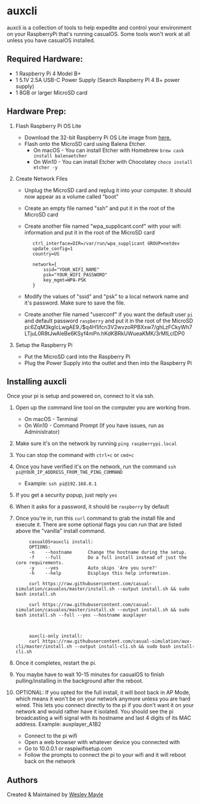 # auxcli
auxcli is a collection of tools to help expedite and control your environment on your RaspberryPi that's running casualOS. Some tools won't work at all unless you have casualOS installed.

## Required Hardware:
- 1 Raspberry Pi 4 Model B+  
- 1 5.1V 2.5A USB-C Power Supply (Search Raspberry PI 4 B+ power supply)  
- 1 8GB or larger MicroSD card 

## Hardware Prep:
1. Flash Raspberry Pi OS Lite  
   * Download the 32-bit Raspberry Pi OS Lite image from [ here. ](https://downloads.raspberrypi.org/raspios_lite_armhf/images/raspios_lite_armhf-2022-09-26/2022-09-22-raspios-bullseye-armhf-lite.img.xz)  
   * Flash onto the MicroSD card using Balena Etcher.  
      * On macOS - You can install Etcher with Homebrew `brew cask install balenaetcher`
      * On Win10 - You can install Etcher with Chocolatey `choco install etcher -y`
2. Create Network Files
   * Unplug the MicroSD card and replug it into your computer. It should now appear as a volume called "boot"
   * Create an empty file named "ssh" and put it in the root of the MicroSD card
   * Create another file named "wpa_supplicant.conf" with your wifi information and put it in the root of the MicroSD card

            ctrl_interface=DIR=/var/run/wpa_supplicant GROUP=netdev
            update_config=1
            country=US

            network={
                ssid="YOUR_WIFI_NAME"
                psk="YOUR_WIFI_PASSWORD"
                key_mgmt=WPA-PSK
            }

   * Modify the values of "ssid" and "psk" to a local network name and it's password. Make sure to save the file.
   * Create another file named "userconf" if you want the default user `pi` and default password `raspberry` and put it in the root of the MicroSD 
            pi:$6$ZqM3kgIcLwgAE9./$q4H1ifcn3V2wvzoRPBXxw7/ghLzFCkyWh7LTjuL0R8tJwAleBe6KSyf4mPn.hKdKBRkUWueaKMK/3rMILclDP0

3. Setup the Raspberry Pi  
   * Put the MicroSD card into the Raspberry Pi 
   * Plug the Power Supply into the outlet and then into the Raspberry Pi 

## Installing auxcli
Once your pi is setup and powered on, connect to it via ssh. 
1. Open up the command line tool on the computer you are working from.
    * On macOS - Terminal
    * On Win10 - Command Prompt (If you have issues, run as Administrator)
2. Make sure it's on the network by running `ping raspberrypi.local`
3. You can  stop the command with `ctrl+c` or `cmd+c`
4. Once you have verified it's on the network, run the command `ssh pi@YOUR_IP_ADDRESS_FROM_THE_PING_COMMAND`
    * Example: `ssh pi@192.168.0.1`
5. If you get a security popup, just reply `yes`
6. When it asks for a password, it should be `raspberry` by default
7. Once you're in, run this `curl` command to grab the install file and execute it. There are some optional flags you can run that are listed above the "vanilla" install command.

            casualOS+auxcli install:
            OPTIONS:
            -n    --hostname      Change the hostname during the setup.
            -f    --full          Do a full install instead of just the core requirements.
            -y    --yes           Auto skips 'Are you sure?'
            -h    --help          Displays this help information.
    
            curl https://raw.githubusercontent.com/casual-simulation/casualos/master/install.sh --output install.sh && sudo bash install.sh

            curl https://raw.githubusercontent.com/casual-simulation/casualos/master/install.sh --output install.sh && sudo bash install.sh --full --yes --hostname auxplayer



            auxcli-only install:
            curl https://raw.githubusercontent.com/casual-simulation/aux-cli/master/install.sh --output install-cli.sh && sudo bash install-cli.sh  

8. Once it completes, restart the pi.
9. You maybe have to wait 10-15 minutes for casualOS to finish pulling/installing in the background after the reboot.
10. OPTIONAL: If you opted for the full install, it will boot back in AP Mode, which means it won't be on your network anymore unless you are hard wired. This lets you connect directly to the pi if you don't want it on your network and would rather have it isolated. You should see the pi broadcasting a wifi signal with its hostname and last 4 digits of its MAC address. Example: auxplayer_A1B2
    * Connect to the pi wifi
    * Open a web browser with whatever device you connected with
    * Go to 10.0.0.1 or raspiwifisetup.com
    * Follow the prompts to connect the pi to your wifi and it will reboot back on the network

## Authors
Created & Maintained by [ Wesley Mayle ](mailto:wesley@yeticgi.com)
